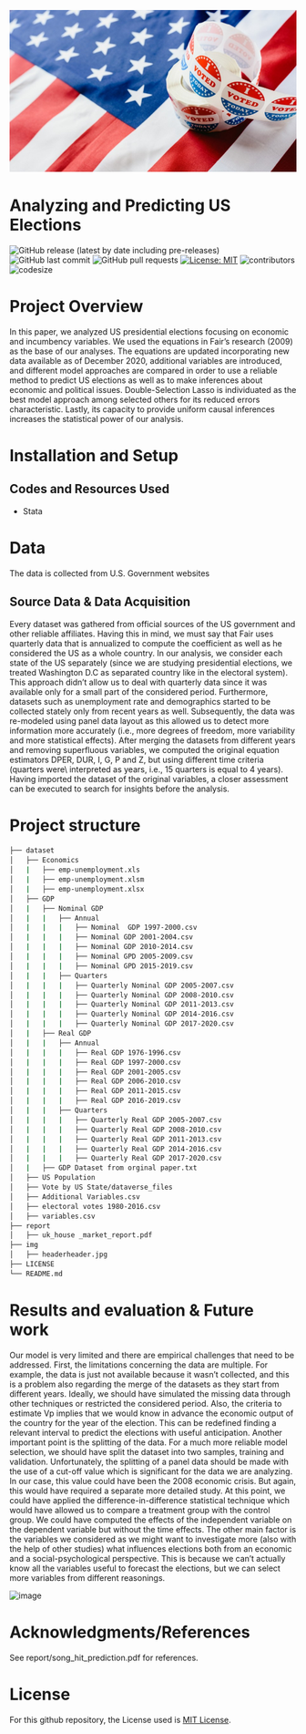 ![](https://github.com/FilippoGuardassoni/usa_elections/blob/main/img/headerheader.jpg)

# Analyzing and Predicting US Elections

![GitHub release (latest by date including pre-releases)](https://img.shields.io/github/v/release/pragyy/datascience-readme-template?include_prereleases)
![GitHub last commit](https://img.shields.io/github/last-commit/FilippoGuardassoni/spotify_hitsong)
![GitHub pull requests](https://img.shields.io/github/issues-pr/FilippoGuardassoni/spotify_hitsong)
[![License: MIT](https://img.shields.io/badge/License-MIT-yellow.svg)](https://opensource.org/licenses/MIT)
![contributors](https://img.shields.io/github/contributors/FilippoGuardassoni/spotify_hitsong) 
![codesize](https://img.shields.io/github/languages/code-size/FilippoGuardassoni/spotify_hitsong)

# Project Overview

In this paper, we analyzed US presidential elections focusing on economic and incumbency variables. We used the equations in Fair’s research (2009) as the base of our analyses. The equations are updated incorporating new data available as of December 2020, additional variables are introduced, and different model approaches are compared in order to use a reliable method to predict US elections as well as to make inferences about economic and political issues. Double-Selection Lasso is individuated as the best model approach among selected others for its reduced errors characteristic. Lastly, its capacity to provide uniform causal inferences increases the statistical power of our analysis.


# Installation and Setup

## Codes and Resources Used
- Stata

# Data
The data is collected from U.S. Government websites

## Source Data & Data Acquisition
Every dataset was gathered from official sources of the US government and other reliable affiliates. Having this in mind, we must say that Fair uses quarterly data that is annualized to compute the coefficient as well as he considered the US as a whole country. In our analysis, we consider each state of the US separately (since we are studying presidential elections, we treated Washington D.C as separated country like in the electoral system). This approach didn’t allow us to deal with quarterly data since it was available only for a small part of the considered period. Furthermore, datasets such as unemployment rate and demographics started to be collected stately only from recent years as well. Subsequently, the data was re-modeled using panel data layout as this allowed us to detect more information more accurately (i.e., more degrees of freedom, more variability and more statistical effects). After merging the datasets from different years and removing superfluous variables, we computed the original equation estimators DPER, DUR, I, G, P and Z, but using different time criteria (quarters were\ interpreted as years, i.e., 15 quarters is equal to 4 years). Having imported the dataset of the original variables, a closer assessment can be executed to search for insights before the analysis.


# Project structure
```bash
├── dataset
│   ├── Economics
│   |   ├── emp-unemployment.xls
│   |   ├── emp-unemployment.xlsm
│   |   ├── emp-unemployment.xlsx
│   ├── GDP
│   |   ├── Nominal GDP
│   |   |   ├── Annual
│   |   |   |   ├── Nominal  GDP 1997-2000.csv
│   |   |   |   ├── Nominal GDP 2001-2004.csv
│   |   |   |   ├── Nominal GDP 2010-2014.csv
│   |   |   |   ├── Nominal GPD 2005-2009.csv
│   |   |   |   ├── Nominal GPD 2015-2019.csv
│   |   |   ├── Quarters
│   |   |   |   ├── Quarterly Nominal GDP 2005-2007.csv
│   |   |   |   ├── Quarterly Nominal GDP 2008-2010.csv
│   |   |   |   ├── Quarterly Nominal GDP 2011-2013.csv
│   |   |   |   ├── Quarterly Nominal GDP 2014-2016.csv
│   |   |   |   ├── Quarterly Nominal GDP 2017-2020.csv
│   |   ├── Real GDP
│   |   |   ├── Annual
│   |   |   |   ├── Real GDP 1976-1996.csv
│   |   |   |   ├── Real GDP 1997-2000.csv
│   |   |   |   ├── Real GDP 2001-2005.csv
│   |   |   |   ├── Real GDP 2006-2010.csv
│   |   |   |   ├── Real GDP 2011-2015.csv
│   |   |   |   ├── Real GDP 2016-2019.csv
│   |   |   ├── Quarters
│   |   |   |   ├── Quarterly Real GDP 2005-2007.csv
│   |   |   |   ├── Quarterly Real GDP 2008-2010.csv
│   |   |   |   ├── Quarterly Real GDP 2011-2013.csv
│   |   |   |   ├── Quarterly Real GDP 2014-2016.csv
│   |   |   |   ├── Quarterly Real GDP 2017-2020.csv
│   |   ├── GDP Dataset from orginal paper.txt
│   ├── US Population
│   ├── Vote by US State/dataverse_files
│   ├── Additional Variables.csv
│   ├── electoral votes 1980-2016.csv
│   ├── variables.csv
├── report
│   ├── uk_house _market_report.pdf
├── img
│   ├── headerheader.jpg      
├── LICENSE
└── README.md
```

# Results and evaluation & Future work

Our model is very limited and there are empirical challenges that need to be addressed. First, the limitations concerning the data are multiple. For example, the data is just not available because it wasn’t collected, and this is a problem also regarding the merge of the datasets as they start from different years. Ideally, we should have simulated the missing data through other techniques or restricted the considered period. Also, the criteria to estimate Vp implies that we would know in advance the economic output of the country for the year of the election. This can be redefined finding a relevant interval to predict the elections with useful anticipation. Another important point is the splitting of the data. For a much more reliable model selection, we should have split the dataset into two samples, training and validation. Unfortunately, the splitting of a panel data should be made with the use of a cut-off value which is significant for the data we are analyzing. In our case, this value could have been the 2008 economic crisis. But again, this would have required a separate more detailed study. At this point, we could have applied the difference-in-difference statistical technique which would have allowed us to compare a treatment group with the control group. We could have computed the effects of the independent variable on the dependent variable but without the time effects. The other main factor is the variables we considered as we might want to investigate more (also with the help of other studies) what influences elections both from an economic and a social-psychological perspective. This is because we can’t actually know all the variables useful to forecast the elections, but we can select more variables from different reasonings. 

![image](https://github.com/FilippoGuardassoni/usa_elections/assets/85356795/d28328df-3388-4bae-bea1-386afc25925c)


# Acknowledgments/References
See report/song_hit_prediction.pdf for references.

# License
For this github repository, the License used is [MIT License](https://opensource.org/license/mit/).
